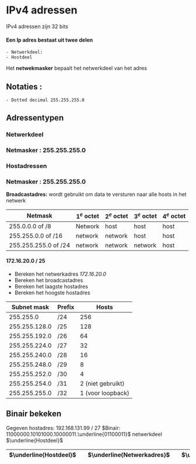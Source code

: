 # IPv4 adressen 
<a>IPv4 adressen zijn 32 bits</a>

####  Een Ip adres bestaat uit twee delen
	- Netwerkdeel:
	- Hostdeel
  Het **netwekmasker** bepaalt het netwerkdeel van het adres 

## Notaties :
	- Dotted decimal 255.255.255.0

## Adressentypen

### Netwerkdeel 
### Netmasker : 255.255.255.0

### Hostadressen
### Netmasker : 255.255.255.0

**Broadcastadres:** wordt gebruikt om data te versturen naar alle hosts in het netwerk

| Netmask              | $1^e$ octet | $2^e$ octet    | $3^{e}$ octet | $4^e$ octet |
| -------------------- | ----------- | ------- | ------------- | ----------- |
| 255.0.0.0 of /8      | Network     | host    | host          | host        |
| 255.255.0.0 of /16   | network     | network | host          | host        |
| 255.255.255.0 of /24 | network     | network | network       | host        |

#### 172.16.20.0 / 25
- Bereken het netwerkadres 
  *172.16.20.0*
- Bereken het broadcastadres 
- Bereken  het laagste hostadres
- Bereken het hoogste hostadres

| Subnet mask     | Prefix | Hosts             |
| --------------- | ------ | ----------------- |
| 255.255.0       | /24    | 256               |
| 255.255.128.0 | /25    | 128               |
| 255.255.192.0 | /26    | 64                |
| 255.255.224.0 | /27    | 32                |
| 255.255.240.0 | /28    | 16                |
| 255.255.248.0 | /29    | 8                 |
| 255.255.252.0 | /30    | 4                 |
| 255.255.254.0 | /31    | 2 (niet gebruikt) |
| 255.255.255.0 | /32    | 1 (voor loopback)|

## Binair bekeken 
Gegeven hostadres: 192.168.131.99 / 27
$Binair: 11000000.10101000.10000011.\underline{01100011}$
netwerkdeel $\underline{Hostdeel}$

| $\underline{Hostdeel}$ |     | $\underline{Netwerkadres}$ |     | $\underline{}$ |
| ---------------------- | --- | -------------------------- | --- | ---------------------- |






